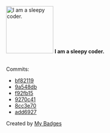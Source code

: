 <img src="https://my-badges.github.io/my-badges/sleepy-coder.png" alt="I am a sleepy coder." title="I am a sleepy coder." width="128">
<strong>I am a sleepy coder.</strong>
<br><br>

Commits:

- <a href="https://github.com/dancarroll/aoc_2024/commit/bf821197825bbcd7158b42b75856de07b9685bfa">bf82119</a>
- <a href="https://github.com/dancarroll/aoc_2024/commit/9a548db1d8b6ee810b9c292afeec853073285df7">9a548db</a>
- <a href="https://github.com/dancarroll/dancarroll/commit/f92fb151be9d225d48d4dd7e227254ef790f504c">f92fb15</a>
- <a href="https://github.com/dancarroll/dancarroll/commit/9270c41bf87ff9eb73b411f8a9542d91198f0c56">9270c41</a>
- <a href="https://github.com/dancarroll/dancarroll/commit/8cc3e70f1635c233dac2d0b2428d5f10751afa0b">8cc3e70</a>
- <a href="https://github.com/dancarroll/aoc_2024/commit/add6927e5db723599bea9215e1975451ca001be4">add6927</a>


Created by <a href="https://github.com/my-badges/my-badges">My Badges</a>